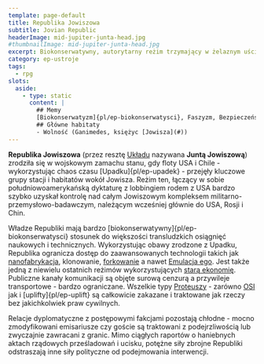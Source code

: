 ```yaml
---
template: page-default
title: Republika Jowiszowa
subtitle: Jovian Republic
headerImage: mid-jupiter-junta-head.jpg
#thumbnailImage: mid-jupiter-junta-head.jpg
excerpt: Biokonserwatywny, autorytarny reżim trzymający w żelaznym uścisku cały system Jowisza
category: ep-ustroje
tags:
  - rpg
slots:
  aside:
    - type: static
      content: |
        ## Memy
        [Biokonserwatyzm]{pl/ep-biokonserwatysci}, Faszyzm, Bezpieczeństwo
        ## Główne habitaty
        - Wolność (Ganimedes, księżyc [Jowisza](#))
---
```

**Republika Jowiszowa** (przez resztę [Układu]((#)) nazywana **Juntą Jowiszową**) zrodziła się w wojskowym zamachu stanu, gdy floty USA i Chile - wykorzystując chaos czasu [Upadku]{pl/ep-upadek} - przejęły kluczowe grupy stacji i habitatów wokół Jowisza. Reżim ten, łączący w sobie południowoamerykańską dyktaturę z lobbingiem rodem z USA bardzo szybko uzyskał kontrolę nad całym Jowiszowym kompleksem militarno-przemysłowo-badawczym, należącym wcześniej głównie do USA, Rosji i Chin.

Władze Republiki mają bardzo [biokonserwatywny]{pl/ep-biokonserwatysci} stosunek do większości transludzkich osiągnięć naukowych i technicznych. Wykorzystując obawy zrodzone z Upadku, Republika ogranicza dostęp do zaawansowanych technologii takich jak [nanofabrykacja](./Encyklopedia/Nanofabrykacja.md), klonowanie, [forkowanie](#) a nawet [Emulacja ego](#). Jest także jedną z niewielu ostatnich reżimów wykorzystujących [starą ekonomię](Stara+ekonomia "Stara ekonomia"). Publiczne kanały komunikacji są objęte surową cenzurą a przywileje transportowe - bardzo ograniczane. Wszelkie typy [Proteuszy](#) - zarówno [OSI](OSI) jak i [uplifty]{pl/ep-uplift} są całkowicie zakazane i traktowane jak rzeczy bez jakichkolwiek praw cywilnych.

Relacje dyplomatyczne z postępowymi fakcjami pozostają chłodne - mocno zmodyfikowani emisariusze czy goście są traktowani z podejrzliwością lub zwyczajnie zawracani z granic. Mimo ciągłych raportów o haniebnych aktach rządowych prześladowań i ucisku, potężne siły zbrojne Republiki odstraszają inne siły polityczne od podejmowania interwencji.
